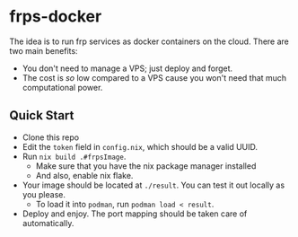 # frps-docker

The idea is to run frp services as docker containers on the cloud. There are two main benefits:

- You don't need to manage a VPS; just deploy and forget.
- The cost is *so* low compared to a VPS cause you won't need that much computational power.

## Quick Start

- Clone this repo
- Edit the `token` field in `config.nix`, which should be a valid UUID.
- Run `nix build .#frpsImage`.
  - Make sure that you have the nix package manager installed
  - And also, enable nix flake.
- Your image should be located at `./result`. You can test it out locally as you please.
  - To load it into `podman`, run `podman load < result`.
- Deploy and enjoy. The port mapping should be taken care of automatically.
